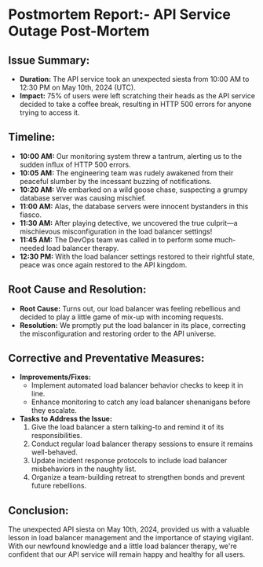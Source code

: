 # Postmortem Report:- API Service Outage Post-Mortem

## Issue Summary:

- **Duration:** The API service took an unexpected siesta from 10:00 AM to 12:30 PM on May 10th, 2024 (UTC).
- **Impact:** 75% of users were left scratching their heads as the API service decided to take a coffee break, resulting in HTTP 500 errors for anyone trying to access it.

## Timeline:

- **10:00 AM:** Our monitoring system threw a tantrum, alerting us to the sudden influx of HTTP 500 errors.
- **10:05 AM:** The engineering team was rudely awakened from their peaceful slumber by the incessant buzzing of notifications.
- **10:20 AM:** We embarked on a wild goose chase, suspecting a grumpy database server was causing mischief.
- **11:00 AM:** Alas, the database servers were innocent bystanders in this fiasco.
- **11:30 AM:** After playing detective, we uncovered the true culprit—a mischievous misconfiguration in the load balancer settings!
- **11:45 AM:** The DevOps team was called in to perform some much-needed load balancer therapy.
- **12:30 PM:** With the load balancer settings restored to their rightful state, peace was once again restored to the API kingdom.

## Root Cause and Resolution:

- **Root Cause:** Turns out, our load balancer was feeling rebellious and decided to play a little game of mix-up with incoming requests.
- **Resolution:** We promptly put the load balancer in its place, correcting the misconfiguration and restoring order to the API universe.

## Corrective and Preventative Measures:

- **Improvements/Fixes:**
  - Implement automated load balancer behavior checks to keep it in line.
  - Enhance monitoring to catch any load balancer shenanigans before they escalate.
- **Tasks to Address the Issue:**
  1. Give the load balancer a stern talking-to and remind it of its responsibilities.
  2. Conduct regular load balancer therapy sessions to ensure it remains well-behaved.
  3. Update incident response protocols to include load balancer misbehaviors in the naughty list.
  4. Organize a team-building retreat to strengthen bonds and prevent future rebellions.

## Conclusion:

The unexpected API siesta on May 10th, 2024, provided us with a valuable lesson in load balancer management and the importance of staying vigilant. With our newfound knowledge and a little load balancer therapy, we're confident that our API service will remain happy and healthy for all users.
